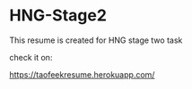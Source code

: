 # HNG-Stage2

This resume is created for HNG stage two task


check it on:

https://taofeekresume.herokuapp.com/
